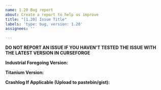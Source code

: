 ```yaml
---
name: 1.20 Bug report
about: Create a report to help us improve
title: "[1.20] Issue Title"
labels: 'type: bug, version: 1.20'
assignees: ''

---
```

**DO NOT REPORT AN ISSUE IF YOU HAVEN'T TESTED THE ISSUE WITH THE LATEST VERSION IN CURSEFORGE**

**Industrial Foregoing Version:**

**Titanium Version:**

**Crashlog If Applicable (Upload to pastebin/gist):**
